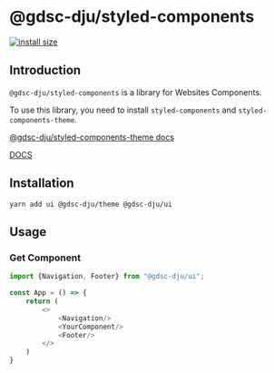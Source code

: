 # @gdsc-dju/styled-components

[![install size](https://packagephobia.com/badge?p=@gdsc-dju/styled-components)](https://packagephobia.com/result?p=@gdsc-dju/styled-components)

## Introduction

`@gdsc-dju/styled-components` is a library for Websites Components.

To use this library, you need to install `styled-components` and `styled-components-theme`.

[@gdsc-dju/styled-components-theme docs](https://www.npmjs.com/package/@gdsc-dju/styled-components-theme)

[DOCS](https://design.gdsc-dju.com)

## Installation


```shell
yarn add ui @gdsc-dju/theme @gdsc-dju/ui
```

## Usage

### Get Component

```typescript jsx
import {Navigation, Footer} from "@gdsc-dju/ui";

const App = () => {
    return (
        <>
            <Navigation/>
            <YourComponent/>
            <Footer/>
        </>
    )
}
```